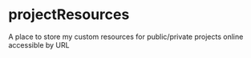 # projectResources
A place to store my custom resources for public/private projects online accessible by URL
